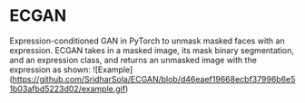 # ECGAN
Expression-conditioned GAN in PyTorch to unmask masked faces with an expression. 
ECGAN takes in a masked image, its mask binary segmentation, and an expression class, and returns an unmasked image with the expression as shown:
![Example] (https://github.com/SridharSola/ECGAN/blob/d46eaef19668ecbf37996b6e51b03afbd5223d02/example.gif)

